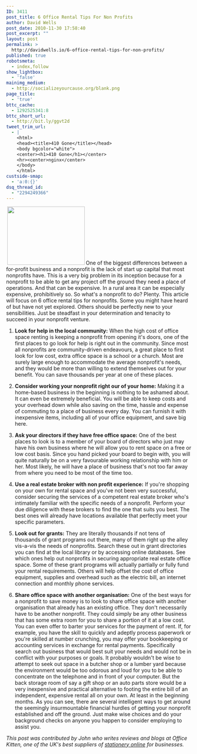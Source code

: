 ```yaml
---
ID: 3411
post_title: 6 Office Rental Tips For Non Profits
author: David Wells
post_date: 2010-11-30 17:58:40
post_excerpt: ""
layout: post
permalink: >
  http://davidwells.io/6-office-rental-tips-for-non-profits/
published: true
robotsmeta:
  - index,follow
show_lightbox:
  - 'false'
mainimg_medium:
  - http://socializeyourcause.org/blank.png
page_title:
  - 'true'
bttc_cache:
  - 1292525341:8
bttc_short_url:
  - http://bit.ly/ggvt2d
tweet_trim_url:
  - |
    <html>
    <head><title>410 Gone</title></head>
    <body bgcolor="white">
    <center><h1>410 Gone</h1></center>
    <hr><center>nginx</center>
    </body>
    </html>
custside-smap:
  - 'a:0:{}'
dsq_thread_id:
  - "2294249366"
---
```

<a href="http://www.davidwells.tv/wp-content/uploads/2010/11/green-office.jpg"><img class="alignright size-medium wp-image-3449" style="margin-left: 3px; margin-right: 3px;" title="the modern office" src="http://www.davidwells.tv/wp-content/uploads/2010/11/green-office-300x225.jpg" alt="" width="210" height="158" /></a>One of the biggest differences between a for-profit business and a nonprofit is the lack of start up capital that most nonprofits have. This is a very big problem in its inception because for a nonprofit to be able to get any project off the ground they need a place of operations. And that can be expensive. In a rural area it can be especially expensive, prohibitively so. So what's a nonprofit to do? Plenty. This article will focus on 6 office rental tips for nonprofits. Some you might have heard of but have not yet explored. Others should be perfectly new to your sensibilities. Just be steadfast in your determination and tenacity to succeed in your nonprofit venture.

1. <strong>Look for help in the local community:</strong> When the high cost of office space renting is keeping a nonprofit from opening it's doors, one of the first places to go look for help is right out in the community. Since most all nonprofits are community-driven endeavours, a great place to first look for low cost, extra office space is a school or a church. Most are surely large enough to accommodate the average nonprofit's needs, and they would be more than willing to extend themselves out for your benefit. You can save thousands per year at one of these places.

2. <strong>Consider working your nonprofit right our of your home:</strong> Making it a home-based business in the beginning is nothing to be ashamed about. It can even be extremely beneficial. You will be able to keep costs and your overhead down while also saving on the time, hassle and expense of commuting to a place of business every day. You can furnish it with inexpensive items, including all of your office equipment, and save big here.
<!--more-->
3. <strong>Ask your directors if they have free office space:</strong> One of the best places to look is to a member of your board of directors who just may have his own business where he will allow you to rent space on a free or low cost basis. Since you hand picked your board to begin with, you will quite naturally be on a very favourable working relationship with him or her. Most likely, he will have a place of business that's not too far away from where you need to be most of the time too.

4. <strong>Use a real estate broker with non profit experience:</strong> If you're shopping on your own for rental space and you've not been very successful, consider securing the services of a competent real estate broker who's intimately familiar with the specific needs of a nonprofit. Perform your due diligence with these brokers to find the one that suits you best. The best ones will already have locations available that perfectly meet your specific parameters.

5. <strong>Look out for grants:</strong> They are literally thousands if not tens of thousands of grant programs out there, many of them right up the alley vis-a-vis the needs of nonprofits. Search these out in grant directories you can find at the local library or by accessing online databases. See which ones help out nonprofits in securing appropriate real estate office space. Some of these grant programs will actually partially or fully fund your rental requirements. Others will help offset the cost of office equipment, supplies and overhead such as the electric bill, an internet connection and monthly phone services.

6. <strong>Share office space with another organisation:</strong> One of the best ways for a nonprofit to save money is to look to share office space with another organisation that already has an existing office. They don't necessarily have to be another nonprofit. They could simply be any other business that has some extra room for you to share a portion of it at a low cost. You can even offer to barter your services for the payment of rent. If, for example, you have the skill to quickly and adeptly process paperwork or you're skilled at number crunching, you may offer your bookkeeping or accounting services in exchange for rental payments. Specifically search out business that would best suit your needs and would not be in conflict with your purposes or goals. It probably wouldn't be wise to attempt to seek out space in a butcher shop or a lumber yard because the environment would be too odorous and loud for you to be able to concentrate on the telephone and in front of your computer. But the back storage room of say a gift shop or an auto parts store would be a very inexpensive and practical alternative to footing the entire bill of an independent, expensive rental all on your own. At least in the beginning months. As you can see, there are several intelligent ways to get around the seemingly insurmountable financial hurdles of getting your nonprofit established and off the ground. Just make wise choices and do your background checks on anyone you happen to consider employing to assist you.

<em>This post was contributed by John who writes reviews and blogs at Office Kitten, one of the UK's best suppliers of <a href="http://www.officekitten.co.uk/categories/office-supplies.html">stationery online</a> for businesses.</em>